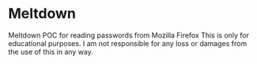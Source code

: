 # Meltdown
Meltdown POC for reading passwords from Mozilla Firefox
This is only for educational purposes. I am not responsible for any loss or damages from the use of this in any way.
